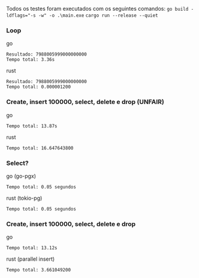 Todos os testes foram executados com os seguintes comandos:
`go build -ldflags="-s -w" -o .\main.exe`
`cargo run --release --quiet`

### Loop
go
```
Resultado: 7988005999000000000
Tempo total: 3.36s
```

rust
```
Resultado: 7988005999000000000
Tempo total: 0.000001200
```

### Create, insert 100000, select, delete e drop (UNFAIR)
go
```
Tempo total: 13.87s
```

rust
```
Tempo total: 16.647643800
```

### Select?
go (go-pgx)
```
Tempo total: 0.05 segundos
```

rust (tokio-pg)
```
Tempo total: 0.05 segundos
```

### Create, insert 100000, select, delete e drop
go
```
Tempo total: 13.12s
```

rust (parallel insert)
```
Tempo total: 3.661049200
```
